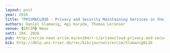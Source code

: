 ```yaml
---
layout: post
year: 2016
title: "PRISMACLOUD - Privacy and Security Maintaining Services in the Cloud"
authors: Daniel Slamanig, Agi Karyda, Thomas Lorünser
venue: {ERCIM} News
vatt: 104, 2016
pub: http://ercim-news.ercim.eu/en104/r-i/prismacloud-privacy-and-security-maintaining-services-in-the-cloud
bib: http://dblp.uni-trier.de/rec/bib/journals/ercim/SlamanigKL16
---
```

